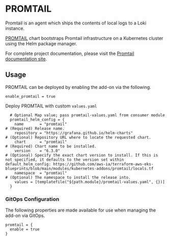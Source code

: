 # PROMTAIL

Promtail is an agent which ships the contents of local logs to a Loki instance.

[PROMTAIL](https://github.com/grafana/helm-charts/tree/main/charts/promtail) chart bootstraps Promtail infrastructure on a Kubernetes cluster using the Helm package manager.

For complete project documentation, please visit the [Promtail documentation site](https://grafana.com/docs/loki/latest/clients/promtail/).

## Usage

PROMTAIL can be deployed by enabling the add-on via the following.

```hcl
enable_promtail = true
```

Deploy PROMTAIL with custom `values.yaml`

```hcl
  # Optional Map value; pass promtail-values.yaml from consumer module
  promtail_helm_config = {
    name       = "promtail"                                               # (Required) Release name.
    repository = "https://grafana.github.io/helm-charts"                  # (Optional) Repository URL where to locate the requested chart.
    chart      = "promtail"                                               # (Required) Chart name to be installed.
    version    = "6.3.0"                                                  # (Optional) Specify the exact chart version to install. If this is not specified, it defaults to the version set within default_helm_config: https://github.com/aws-ia/terraform-aws-eks-blueprints/blob/main/modules/kubernetes-addons/promtail/locals.tf
    namespace  = "promtail"                                               # (Optional) The namespace to install the release into.
    values = [templatefile("${path.module}/promtail-values.yaml", {})]
  }
```

### GitOps Configuration

The following properties are made available for use when managing the add-on via GitOps.

```
promtail = {
  enable = true
}
```
